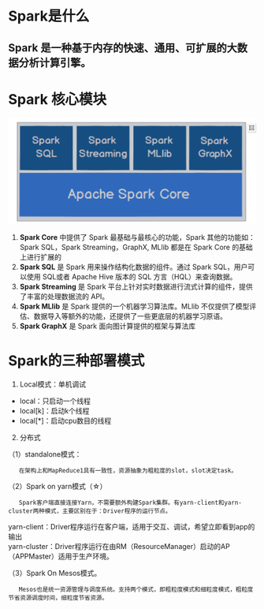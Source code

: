 # Spark是什么

Spark 是一种基于内存的快速、通用、可扩展的大数据分析计算引擎。
----------------------------------------------------------------
# Spark 核心模块
![Spark 核心模块](https://github.com/qq840093270/study/blob/master/bigData/doc/Spark/images/spark%E6%A0%B8%E5%BF%83%E6%A8%A1%E5%9D%97.jpg)
1. **Spark Core** 中提供了 Spark 最基础与最核心的功能，Spark 其他的功能如：Spark SQL，Spark Streaming，GraphX, MLlib 都是在 Spark Core 的基础上进行扩展的
2. **Spark SQL** 是 Spark 用来操作结构化数据的组件。通过 Spark SQL，用户可以使用 SQL或者 Apache Hive 版本的 SQL 方言（HQL）来查询数据。
3. **Spark Streaming** 是 Spark 平台上针对实时数据进行流式计算的组件，提供了丰富的处理数据流的 API。
4. **Spark MLlib** 是 Spark 提供的一个机器学习算法库。MLlib 不仅提供了模型评估、数据导入等额外的功能，还提供了一些更底层的机器学习原语。
5. **Spark GraphX** 是 Spark 面向图计算提供的框架与算法库

#  Spark的三种部署模式
1. Local模式：单机调试
  - local：只启动一个线程
  - local[k]：启动k个线程
  - local[*]：启动cpu数目的线程
2. 分布式  

（1）standalone模式：

       在架构上和MapReduce1具有一致性，资源抽象为粗粒度的slot，slot决定task。

（2）Spark on yarn模式（☆）

       Spark客户端直接连接Yarn，不需要额外构建Spark集群。有yarn-client和yarn-cluster两种模式，主要区别在于：Driver程序的运行节点。

yarn-client：Driver程序运行在客户端，适用于交互、调试，希望立即看到app的输出  
yarn-cluster：Driver程序运行在由RM（ResourceManager）启动的AP（APPMaster）适用于生产环境。 

（3）Spark On Mesos模式。

       Mesos也是统一资源管理与调度系统。支持两个模式，即粗粒度模式和细粒度模式，粗粒度节省资源调度时间，细粒度节省资源。
